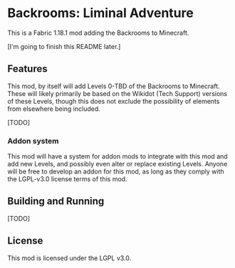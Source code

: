 # Backrooms: Liminal Adventure
This is a Fabric 1.18.1 mod adding the Backrooms to Minecraft.

\[I'm going to finish this README later.\]

## Features

This mod, by itself will add Levels 0-TBD of the Backrooms to Minecraft. These will likely primarily be based on the Wikidot (Tech Support) versions of these Levels, though this does not exclude the possibility of elements from elsewhere being included.

\[TODO\]


### Addon system

This mod will have a system for addon mods to integrate with this mod and add new Levels, and possibly even alter or replace existing Levels. Anyone will be free to develop an addon for this mod, as long as they comply with the LGPL-v3.0 license terms of this mod.


## Building and Running

\[TODO\]


## License

This mod is licensed under the LGPL v3.0.
